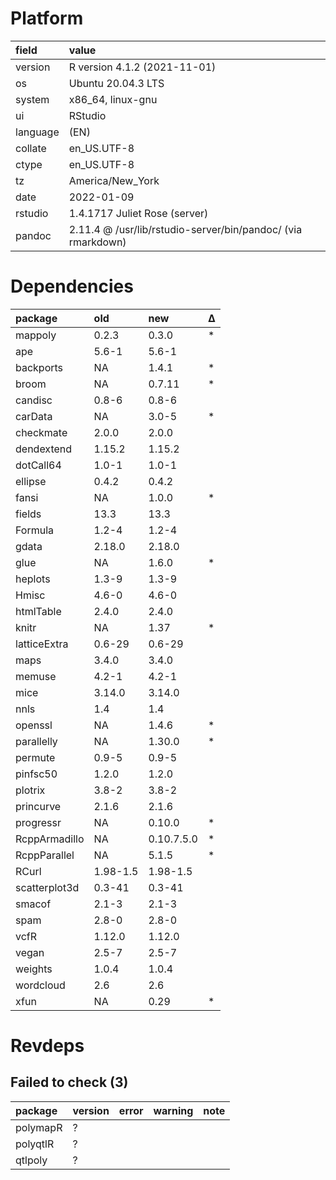 # Platform

|field    |value                                                        |
|:--------|:------------------------------------------------------------|
|version  |R version 4.1.2 (2021-11-01)                                 |
|os       |Ubuntu 20.04.3 LTS                                           |
|system   |x86_64, linux-gnu                                            |
|ui       |RStudio                                                      |
|language |(EN)                                                         |
|collate  |en_US.UTF-8                                                  |
|ctype    |en_US.UTF-8                                                  |
|tz       |America/New_York                                             |
|date     |2022-01-09                                                   |
|rstudio  |1.4.1717 Juliet Rose (server)                                |
|pandoc   |2.11.4 @ /usr/lib/rstudio-server/bin/pandoc/ (via rmarkdown) |

# Dependencies

|package       |old      |new        |Δ  |
|:-------------|:--------|:----------|:--|
|mappoly       |0.2.3    |0.3.0      |*  |
|ape           |5.6-1    |5.6-1      |   |
|backports     |NA       |1.4.1      |*  |
|broom         |NA       |0.7.11     |*  |
|candisc       |0.8-6    |0.8-6      |   |
|carData       |NA       |3.0-5      |*  |
|checkmate     |2.0.0    |2.0.0      |   |
|dendextend    |1.15.2   |1.15.2     |   |
|dotCall64     |1.0-1    |1.0-1      |   |
|ellipse       |0.4.2    |0.4.2      |   |
|fansi         |NA       |1.0.0      |*  |
|fields        |13.3     |13.3       |   |
|Formula       |1.2-4    |1.2-4      |   |
|gdata         |2.18.0   |2.18.0     |   |
|glue          |NA       |1.6.0      |*  |
|heplots       |1.3-9    |1.3-9      |   |
|Hmisc         |4.6-0    |4.6-0      |   |
|htmlTable     |2.4.0    |2.4.0      |   |
|knitr         |NA       |1.37       |*  |
|latticeExtra  |0.6-29   |0.6-29     |   |
|maps          |3.4.0    |3.4.0      |   |
|memuse        |4.2-1    |4.2-1      |   |
|mice          |3.14.0   |3.14.0     |   |
|nnls          |1.4      |1.4        |   |
|openssl       |NA       |1.4.6      |*  |
|parallelly    |NA       |1.30.0     |*  |
|permute       |0.9-5    |0.9-5      |   |
|pinfsc50      |1.2.0    |1.2.0      |   |
|plotrix       |3.8-2    |3.8-2      |   |
|princurve     |2.1.6    |2.1.6      |   |
|progressr     |NA       |0.10.0     |*  |
|RcppArmadillo |NA       |0.10.7.5.0 |*  |
|RcppParallel  |NA       |5.1.5      |*  |
|RCurl         |1.98-1.5 |1.98-1.5   |   |
|scatterplot3d |0.3-41   |0.3-41     |   |
|smacof        |2.1-3    |2.1-3      |   |
|spam          |2.8-0    |2.8-0      |   |
|vcfR          |1.12.0   |1.12.0     |   |
|vegan         |2.5-7    |2.5-7      |   |
|weights       |1.0.4    |1.0.4      |   |
|wordcloud     |2.6      |2.6        |   |
|xfun          |NA       |0.29       |*  |

# Revdeps

## Failed to check (3)

|package  |version |error |warning |note |
|:--------|:-------|:-----|:-------|:----|
|polymapR |?       |      |        |     |
|polyqtlR |?       |      |        |     |
|qtlpoly  |?       |      |        |     |

